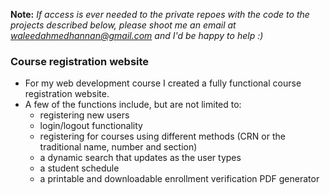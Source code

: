 **Note:** _If access is ever needed to the private repoes with the code to the projects described below, please shoot me an email at waleedahmedhannan@gmail.com and I'd be happy to help :)_

### Course registration website

* For my web development course I created a fully functional course registration website. 
* A few of the functions include, but are not limited to:
    * registering new users
    * login/logout functionality
    * registering for courses using different methods (CRN or the traditional name, number and section)
    * a dynamic search that updates as the user types
    * a student schedule
    * a printable and downloadable enrollment verification PDF generator
